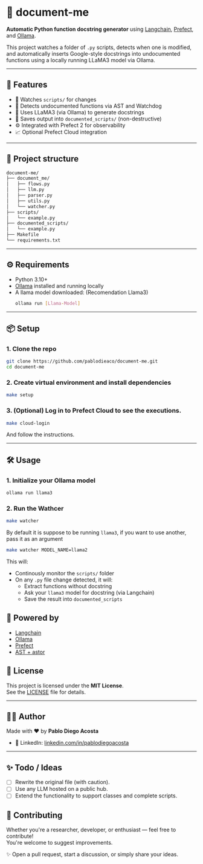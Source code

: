 # 📃 document-me

**Automatic Python function docstring generator** using [Langchain](https://www.langchain.com/), [Prefect](https://www.prefect.io/), and [Ollama](https://ollama.com/).

This project watches a folder of `.py` scripts, detects when one is modified, and automatically inserts Google-style docstrings into undocumented functions using a locally running LLaMA3 model via Ollama.

---

## 🚀 Features

- 📂 Watches `scripts/` for changes
- 🤖 Detects undocumented functions via AST and Watchdog
- 🧠 Uses LLaMA3 (via Ollama) to generate docstrings
- 📝 Saves output into `documented_scripts/` (non-destructive)
- ⚙️ Integrated with Prefect 2 for observability
- 📈 Optional Prefect Cloud integration

---

## 📁 Project structure

```bash
document-me/
├── document_me/        
│   ├── flows.py
│   ├── llm.py
│   ├── parser.py
│   ├── utils.py
│   └── watcher.py
├── scripts/           
│   └── example.py 
├── documented_scripts/           
│   └── example.py 
├── Makefile
└── requirements.txt        
```

---

## ⚙️ Requirements

- Python 3.10+
- [Ollama](https://ollama.com) installed and running locally
- A llama model downloaded: (Recomendation Llama3)
  ```bash
  ollama run [Llama-Model]
  ```

---

## 📦 Setup

### 1. Clone the repo 
```bash
git clone https://github.com/pablodieaco/document-me.git
cd document-me
```

### 2. Create virtual environment and install dependencies

```bash
make setup
```

### 3. (Optional) Log in to Prefect Cloud to see the executions.

```bash
make cloud-login
```

And follow the instructions.


---

## 🛠 Usage

### 1. Initialize your Ollama model

```bash
ollama run llama3
```

### 2. Run the Wathcer

```bash
make watcher 
```

By default it is suppose to be running `llama3`, if you want to use another, pass it as an argument

```bash
make watcher MODEL_NAME=llama2
```

This will:
- Continously monitor the `scripts/` folder
- On any `.py` file change detected, it will:
  - Extract functions without docstring
  - Ask your `llama3` model for docstring (via Langchain)
  - Save the result into `documented_scripts`

## 🧠 Powered by

- [Langchain](https://www.langchain.com/)
- [Ollama](https://ollama.com/)
- [Prefect](https://prefect.io/)
- [AST + astor](https://docs.python.org/3/library/ast.html)

## 📝 License

This project is licensed under the **MIT License**.  
See the [LICENSE](./LICENSE) file for details.

---

## 🙋‍♂️ Author

Made with ❤️ by **Pablo Diego Acosta**

- 💼 LinkedIn: [linkedin.com/in/pablodiegoacosta](https://www.linkedin.com/in/pablodiegoacosta)

---

## ✨ Todo / Ideas

- [ ] Rewrite the original file (with caution).
- [ ] Use any LLM hosted on a public hub.
- [ ] Extend the functionality to support classes and complete scripts.

## 🤝 Contributing

Whether you're a researcher, developer, or enthusiast — feel free to contribute!  
You're welcome to suggest improvements.

✨ Open a pull request, start a discussion, or simply share your ideas.
